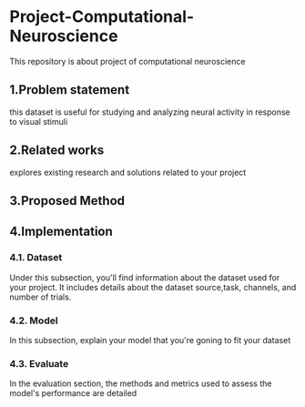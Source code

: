 # Project-Computational-Neuroscience
This repository is about project of computational neuroscience 

## 1.Problem statement
this dataset is useful for studying and analyzing neural activity in response to visual stimuli

## 2.Related works
  explores existing research and solutions related to your project

## 3.Proposed Method


## 4.Implementation

### 4.1. Dataset
Under this subsection, you'll find information about the dataset used for your project. It includes details about the dataset source,task, channels, and number of trials. 

### 4.2. Model
In this subsection, explain your model that you're goning to fit your dataset

### 4.3. Evaluate
In the evaluation section, the methods and metrics used to assess the model's performance are detailed
